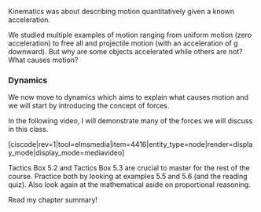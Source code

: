 Kinematics was about describing motion quantitatively given a known acceleration.

We studied multiple examples of motion ranging from uniform motion (zero acceleration) to free all and projectile motion (with an acceleration of g downward). But why are some objects accelerated while others are not? What causes motion?

### Dynamics

We now move to dynamics which aims to explain what causes motion and we will start by introducing the concept of forces. 

In the following video, I will demonstrate many of the forces we will discuss in this class. 

[ciscode|rev=1|tool=elmsmedia|item=4416|entity_type=node|render=display_mode|display_mode=mediavideo]

<stop-note>
    <span slot="Read Chapter 5 carefully. It is very wordy but these are very important concepts."></span>
</stop-note>


<lrndesign-sidenote label="Instructor Note" icon="bookmark" bg-color="#c2e5f2">
Tactics Box 5.2 and Tactics Box 5.3 are crucial to master for the rest of the course. Practice both by looking at examples 5.5 and 5.6 (and the reading quiz). Also look again at the mathematical aside on proportional reasoning.
</lrndesign-sidenote>


Read my chapter summary!  